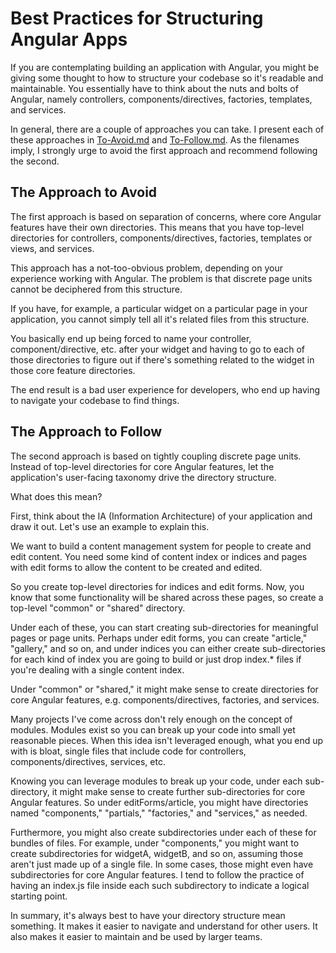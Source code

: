 # Best Practices for Structuring Angular Apps

If you are contemplating building an application with Angular, you might be giving some thought to how to structure your codebase so it's readable and maintainable. You essentially have to think about the nuts and bolts of Angular, namely controllers, components/directives, factories, templates, and services.

In general, there are a couple of approaches you can take. I present each of these approaches in [To-Avoid.md](https://github.com/carlosrymer/Angular-Application-Directory-Structure/blob/master/To-Avoid.md) and [To-Follow.md](https://github.com/carlosrymer/Angular-Application-Directory-Structure/blob/master/To-Follow.md). As the filenames imply, I strongly urge to avoid the first approach and recommend following the second.

## The Approach to Avoid

The first approach is based on separation of concerns, where core Angular features have their own directories. This means that you have top-level directories for controllers, components/directives, factories, templates or views, and services.

This approach has a not-too-obvious problem, depending on your experience working with Angular. The problem is that discrete page units cannot be deciphered from this structure. 

If you have, for example, a particular widget on a particular page in your application, you cannot simply tell all it's related files from this structure. 

You basically end up being forced to name your controller, component/directive, etc. after your widget and having to go to each of those directories to figure out if there's something related to the widget in those core feature directories. 

The end result is a bad user experience for developers, who end up having to navigate your codebase to find things.

## The Approach to Follow

The second approach is based on tightly coupling discrete page units. Instead of top-level directories for core Angular features, let the application's user-facing taxonomy drive the directory structure.

What does this mean?

First, think about the IA (Information Architecture) of your application and draw it out. Let's use an example to explain this. 

We want to build a content management system for people to create and edit content. You need some kind of content index or indices and pages with edit forms to allow the content to be created and edited.

So you create top-level directories for indices and edit forms. Now, you know that some functionality will be shared across these pages, so create a top-level "common" or "shared" directory.

Under each of these, you can start creating sub-directories for meaningful pages or page units. Perhaps under edit forms, you can create "article," "gallery," and so on, and under indices you can either create sub-directories for each kind of index you are going to build or just drop index.* files if you're dealing with a single content index.

Under "common" or "shared," it might make sense to create directories for core Angular features, e.g. components/directives, factories, and services. 

Many projects I've come across don't rely enough on the concept of modules. Modules exist so you can break up your code into small yet reasonable pieces. When this idea isn't leveraged enough, what you end up with is bloat, single files that include code for controllers, components/directives, services, etc.

Knowing you can leverage modules to break up your code, under each sub-directory, it might make sense to create further sub-directories for core Angular features. So under editForms/article, you might have directories named "components," "partials," "factories," and "services," as needed.

Furthermore, you might also create subdirectories under each of these for bundles of files. For example, under "components," you might want to create subdirectories for widgetA, widgetB, and so on, assuming those aren't just made up of a single file. In some cases, those might even have subdirectories for core Angular features. I tend to follow the practice of having an index.js file inside each such subdirectory to indicate a logical starting point.

In summary, it's always best to have your directory structure mean something. It makes it easier to navigate and understand for other users. It also makes it easier to maintain and be used by larger teams.
